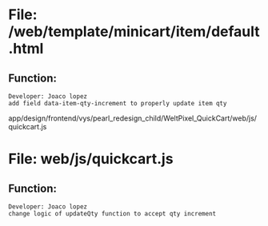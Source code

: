 # File: /web/template/minicart/item/default.html
## Function:
    Developer: Joaco lopez
    add field data-item-qty-increment to properly update item qty

app/design/frontend/vys/pearl_redesign_child/WeltPixel_QuickCart/web/js/quickcart.js

# File: web/js/quickcart.js
## Function:
    Developer: Joaco lopez
    change logic of updateQty function to accept qty increment